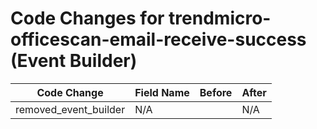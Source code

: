 # Code Changes for trendmicro-officescan-email-receive-success (Event Builder)

| Code Change | Field Name | Before | After |
|-------------|------------|--------|-------|
| removed_event_builder | N/A |  | N/A |